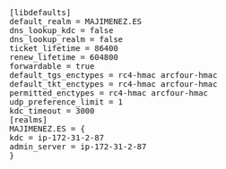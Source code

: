 <pre>
[libdefaults]
default_realm = MAJIMENEZ.ES
dns_lookup_kdc = false
dns_lookup_realm = false
ticket_lifetime = 86400
renew_lifetime = 604800
forwardable = true
default_tgs_enctypes = rc4-hmac arcfour-hmac
default_tkt_enctypes = rc4-hmac arcfour-hmac
permitted_enctypes = rc4-hmac arcfour-hmac
udp_preference_limit = 1
kdc_timeout = 3000
[realms]
MAJIMENEZ.ES = {
kdc = ip-172-31-2-87
admin_server = ip-172-31-2-87
}
</pre>